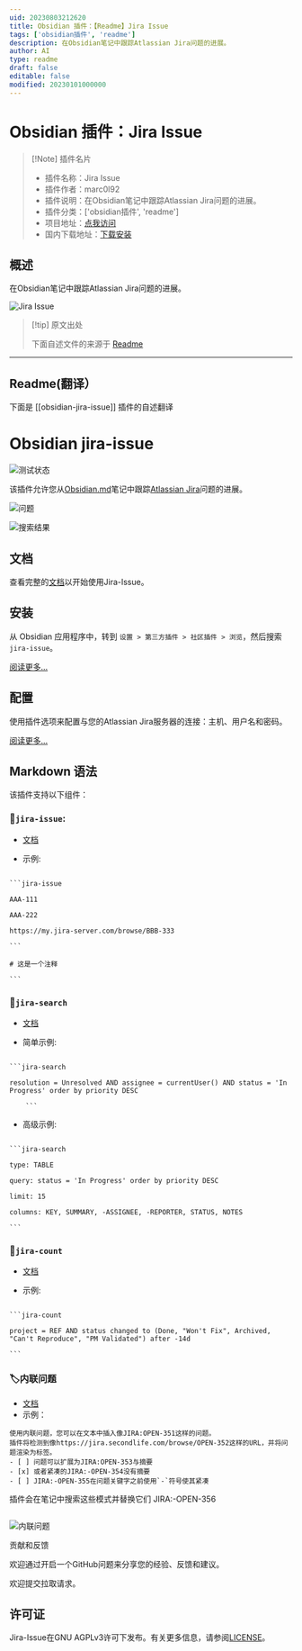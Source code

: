 ```yaml
---
uid: 20230803212620
title: Obsidian 插件：【Readme】Jira Issue
tags: ['obsidian插件', 'readme']
description: 在Obsidian笔记中跟踪Atlassian Jira问题的进展。
author: AI
type: readme
draft: false
editable: false
modified: 20230101000000
---
```


# Obsidian 插件：Jira Issue

> [!Note] 插件名片
> - 插件名称：Jira Issue
> - 插件作者：marc0l92
> - 插件说明：在Obsidian笔记中跟踪Atlassian Jira问题的进展。
> - 插件分类：['obsidian插件', 'readme']
> - 项目地址：[点我访问](https://github.com/marc0l92/obsidian-jira-issue)
> - 国内下载地址：[下载安装](https://pkmer.cn/products/plugin/pluginMarket/?obsidian-jira-issue)

## 概述

在Obsidian笔记中跟踪Atlassian Jira问题的进展。

![Jira Issue](https://cdn.pkmer.cn/covers/obsidian-jira-issue.png!pkmer)

> [!tip] 原文出处
> 
>下面自述文件的来源于 [Readme](https://ghproxy.net/https://raw.githubusercontent.com/marc0l92/obsidian-jira-issue/master/README.md)
> 

---

## Readme(翻译）

下面是 [[obsidian-jira-issue]] 插件的自述翻译



# Obsidian jira-issue

![测试状态](https://github.com/marc0l92/obsidian-jira-issue/actions/workflows/ci.yaml/badge.svg)





该插件允许您从[Obsidian.md](https://obsidian.md/)笔记中跟踪[Atlassian Jira](https://www.atlassian.com/software/jira)问题的进展。







![问题](./assets/issues.png)



![搜索结果](./assets/searchResults2.png)

## 文档
查看完整的[文档](https://marc0l92.github.io/obsidian-jira-issue)以开始使用Jira-Issue。

## 安装
从 Obsidian 应用程序中，转到 `设置 > 第三方插件 > 社区插件 > 浏览`，然后搜索 `jira-issue`。

[阅读更多...](https://marc0l92.github.io/obsidian-jira-issue/docs/get-started/installation)

## 配置

使用插件选项来配置与您的Atlassian Jira服务器的连接：主机、用户名和密码。

[阅读更多...](https://marc0l92.github.io/obsidian-jira-issue/docs/get-started/basic-authentication)

## Markdown 语法



该插件支持以下组件：

### 📃`jira-issue`:

- [文档](https://marc0l92.github.io/obsidian-jira-issue/docs/components/jira-issue)

- 示例:

````

```jira-issue

AAA-111

AAA-222

https://my.jira-server.com/browse/BBB-333

```

# 这是一个注释

```

````

### 🔎`jira-search`

- [文档](https://marc0l92.github.io/obsidian-jira-issue/docs/components/jira-search)

- 简单示例:

````

```jira-search

resolution = Unresolved AND assignee = currentUser() AND status = 'In Progress' order by priority DESC

    ```

````

- 高级示例:

````

```jira-search

type: TABLE

query: status = 'In Progress' order by priority DESC

limit: 15

columns: KEY, SUMMARY, -ASSIGNEE, -REPORTER, STATUS, NOTES

```

````

### 🔢`jira-count`

- [文档](https://marc0l92.github.io/obsidian-jira-issue/docs/components/jira-count)

- 示例:

````

```jira-count

project = REF AND status changed to (Done, "Won't Fix", Archived, "Can't Reproduce", "PM Validated") after -14d

```

````

### 🏷️内联问题
- [文档](https://marc0l92.github.io/obsidian-jira-issue/docs/components/inline-issue)
- 示例：
```
使用内联问题，您可以在文本中插入像JIRA:OPEN-351这样的问题。
插件将检测到像https://jira.secondlife.com/browse/OPEN-352这样的URL，并将问题渲染为标签。
- [ ] 问题可以扩展为JIRA:OPEN-353与摘要
- [x] 或者紧凑的JIRA:-OPEN-354没有摘要
- [ ] JIRA:-OPEN-355在问题关键字之前使用`-`符号使其紧凑
```
插件会在笔记中搜索这些模式并替换它们
JIRA:-OPEN-356
```
```
![内联问题](./assets/inlineIssues.png)

贡献和反馈

欢迎通过开启一个GitHub问题来分享您的经验、反馈和建议。

欢迎提交拉取请求。

## 许可证

Jira-Issue在GNU AGPLv3许可下发布。有关更多信息，请参阅[LICENSE](https://github.com/marc0l92/obsidian-jira-issue/blob/master/LICENSE)。




